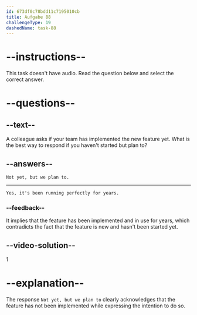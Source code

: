 ```yaml
---
id: 673df0c78bdd11c7195010cb
title: Aufgabe 88
challengeType: 19
dashedName: task-88
---
```


<!-- SPEAKING -->

# --instructions--

This task doesn't have audio. Read the question below and select the correct answer.

# --questions--

## --text--

A colleague asks if your team has implemented the new feature yet. What is the best way to respond if you haven't started but plan to?

## --answers--

`Not yet, but we plan to.`

---

`Yes, it's been running perfectly for years.`

### --feedback--

It implies that the feature has been implemented and in use for years, which contradicts the fact that the feature is new and hasn't been started yet.

## --video-solution--

1

# --explanation--

The response `Not yet, but we plan to` clearly acknowledges that the feature has not been implemented while expressing the intention to do so.
